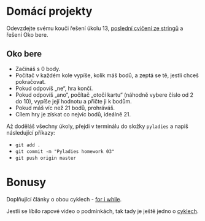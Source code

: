 # Domácí projekty

Odevzdejte svému kouči řešení úkolu 13, [poslední cvičení ze stringů](https://naucse.python.cz/2022/brno-mergado/beginners/str/#header-cviceni/) a řešení Oko bere.

## Oko bere

* Začínáš s 0 body.
* Počítač v každém kole vypíše, kolik máš bodů,
  a zeptá se tě, jestli chceš pokračovat.
* Pokud odpovíš „ne“, hra končí.
* Pokud odpovíš „ano“, počítač „otočí kartu“
  (náhodně vybere číslo od 2 do 10), vypíše její hodnotu a přičte ji k bodům.
* Pokud máš víc než 21 bodů, prohráváš.
* Cílem hry je získat co nejvíc bodů, ideálně 21.


Až doděláš všechny úkoly, přejdi v terminálu do složky `pyladies` a napiš následující příkazy:
  - `git add .`
  - `git commit -m "Pyladies homework 03"`
  - `git push origin master`

# Bonusy

Doplňující články o obou cyklech - [for i while](https://www.pythonforbeginners.com/loops/).

Jestli se líbilo rapové video o podmínkách, tak tady je ještě jedno o [cyklech](https://www.flocabulary.com/unit/coding-for-loops/).
